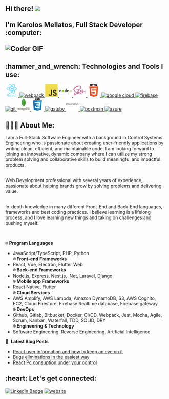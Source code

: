 <h2 align="left">
 <abc>
  <br>Hi there! <img src="https://user-images.githubusercontent.com/42378118/110234147-e3259600-7f4e-11eb-95be-0c4047144dea.gif" width="30"><br>
  <br> I'm Karolos Mellatos, Full Stack Developer :computer:<br>
  <br>
    <img src="https://media.giphy.com/media/SWoSkN6DxTszqIKEqv/giphy.gif" alt="Coder GIF" width="500">
 </abc>
</h2> 
<h2 align="left">:hammer_and_wrench: Technologies and Tools I use:</h2>
<p align="left">
<a href="https://reactjs.org/" target="_blank"> <img src="https://raw.githubusercontent.com/devicons/devicon/master/icons/react/react-original-wordmark.svg" alt="react" width="40" height="40"/> </a>
<a href="https://webpack.js.org/" target="_blank"> <img src="https://www.vectorlogo.zone/logos/js_webpack/js_webpack-icon.svg" alt="webpack" width="40" height="40"/> </a>
<a href="https://developer.mozilla.org/en-US/docs/Web/JavaScript" target="_blank"> <img src="https://raw.githubusercontent.com/devicons/devicon/master/icons/javascript/javascript-original.svg" alt="javascript" width="40" height="40"/> </a>
<a href="https://nodejs.org" target="_blank"> <img src="https://raw.githubusercontent.com/devicons/devicon/master/icons/nodejs/nodejs-original-wordmark.svg" alt="nodejs" width="40" height="40"/> </a>
<a href="https://sass-lang.com" target="_blank"> <img src="https://raw.githubusercontent.com/devicons/devicon/master/icons/sass/sass-original.svg" alt="sass" width="40" height="40"/> </a>
    <a href="https://www.w3.org/html/" target="_blank"> <img src="https://raw.githubusercontent.com/devicons/devicon/master/icons/html5/html5-original-wordmark.svg" alt="html5" width="40" height="40"/> </a>
    <a href="https://cloud.google.com/" target="_blank"> <img src="https://www.vectorlogo.zone/logos/google_cloud/google_cloud-icon.svg" alt="google cloud" width="40" height="40"/> </a>
    <a href="https://firebase.google.com/" target="_blank"> <img src="https://www.vectorlogo.zone/logos/firebase/firebase-icon.svg" alt="firebase" width="40" height="40"/> </a>
    <a href="https://git-scm.com/" target="_blank"> <img src="https://www.vectorlogo.zone/logos/git-scm/git-scm-icon.svg" alt="git" width="40" height="40"/> </a>
    <a href="https://www.mongodb.com/" target="_blank"> <img src="https://raw.githubusercontent.com/devicons/devicon/master/icons/mongodb/mongodb-original-wordmark.svg" alt="mongodb" width="40" height="40"/> </a>
    <a href="https://www.w3schools.com/css/" target="_blank"> <img src="https://raw.githubusercontent.com/devicons/devicon/master/icons/css3/css3-original-wordmark.svg" alt="css3" width="40" height="40"/> </a>
    <a href="https://www.gatsbyjs.com/" target="_blank"> <img src="https://www.vectorlogo.zone/logos/gatsbyjs/gatsbyjs-icon.svg" alt="gatsby" width="40" height="40"/> </a>
    <a href="https://expressjs.com" target="_blank"> <img src="https://raw.githubusercontent.com/devicons/devicon/master/icons/express/express-original-wordmark.svg" alt="express" width="40" height="40"/> </a>
    <a href="https://www.postman.com/" target="_blank"> <img src="https://www.vectorlogo.zone/logos/getpostman/getpostman-icon.svg" alt="postman" width="40" height="40"/> </a>
    <a href="https://azure.microsoft.com/en-us/" target="_blank"> <img src="https://www.vectorlogo.zone/logos/microsoft_azure/microsoft_azure-icon.svg" alt="azure" width="40" height="40"/> </a>
    </p>

<h2 align="left">👨🏻‍💻 About Me:</h2>

<p>I am a Full-Stack Software Engineer with a background in Control Systems Engineering who is passionate about creating user-friendly applications by writing clean, efficient, and maintainable code. 
I am looking forward to joining an innovative, dynamic company where I can utilize my strong problem solving and collaborative skills to build meaningful and impactful products.<br><br>

Web Development professional with several years of experience, passionate about helping brands grow by solving problems and delivering value.<br><br> 

In-depth knowledge in many different Front-End and Back-End languages, frameworks and best coding practices. 
I believe learning is a lifelong process, and I love learning new things and taking on challenges and pushing myself.</p><br>

<strong>⌾ Program Languages</strong><br>
- JavaScript/TypeScript, PHP, Python<br>
**⌾ Front-end Frameworks**<br>
- React, Vue, Electron, Flutter Web<br>
**⌾ Back-end Frameworks**<br>
- Node.js, Express, Nest.js, .Net, Laravel, Django<br>
**⌾ Mobile app Frameworks**<br>
- React Native, Flutter<br>
**⌾ Cloud Services**<br>
- AWS Amplify, AWS Lambda, Amazon DynamoDB, S3, AWS Cognito, EC2, Cloud Firestore, Firebase Realtime database, Firebase gateway<br>
**⌾ DevOps**<br>
- Github, Gitlab, Bitbucket, Docker, CI/CD, Webpack, Jest, Mocha, Agile, Scrum, Kanban, Waterfall, TDD, SOLID, DRY<br>
**⌾ Engineering & Technology**<br>
- Software Engineering, Reverse Engineering, Artificial Intelligence<br>


📕 &nbsp;**Latest Blog Posts**
<!-- BLOG-POST-LIST:START -->
- [React user information and how to keep an eye on it](https://karolos-mellatos.web.app/blog-1.html)
- [Bugs eliminations in the easiest way](https://karolos-mellatos.web.app/blog-2.html)
- [React Pc consuption under your control](https://karolos-mellatos.web.app/blog-3.html)
<!-- BLOG-POST-LIST:END -->

<h2 align="left">:heart: Let's get connected:</h2>

[![Linkedin Badge](https://img.shields.io/badge/-karolos-blue?style=flat-square&logo=Linkedin&logoColor=white&link=https://www.linkedin.com/in/k-mellatos)](https://www.linkedin.com/in/k-mellatos) [![website](https://img.shields.io/badge/Website-46a2f1.svg?&style=flat-square&logo=Google-Chrome&logoColor=white&link=https://karolos-mellatos.web.app)](https://karolos-mellatos.web.app)
